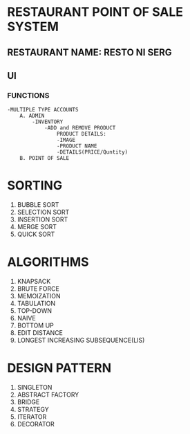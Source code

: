 # RESTAURANT POINT OF SALE SYSTEM #


## RESTAURANT NAME: RESTO NI SERG ##
## UI ##


### FUNCTIONS ###
	-MULTIPLE TYPE ACCOUNTS
		A. ADMIN
			-INVENTORY
				-ADD and REMOVE PRODUCT
					PRODUCT DETAILS:
					-IMAGE
					-PRODUCT NAME
					-DETAILS(PRICE/Quntity)
		B. POINT OF SALE 
  

 # SORTING  
1. BUBBLE SORT
2. SELECTION SORT
3. INSERTION  SORT
4. MERGE SORT
5. QUICK SORT

# ALGORITHMS
1. KNAPSACK
2. BRUTE FORCE
3. MEMOIZATION
4. TABULATION
5. TOP-DOWN
6. NAIVE
7. BOTTOM UP
8. EDIT DISTANCE
9. LONGEST INCREASING SUBSEQUENCE(LIS)

# DESIGN PATTERN
1. SINGLETON
2. ABSTRACT FACTORY
3. BRIDGE
4. STRATEGY
5. ITERATOR
6. DECORATOR




			
	

